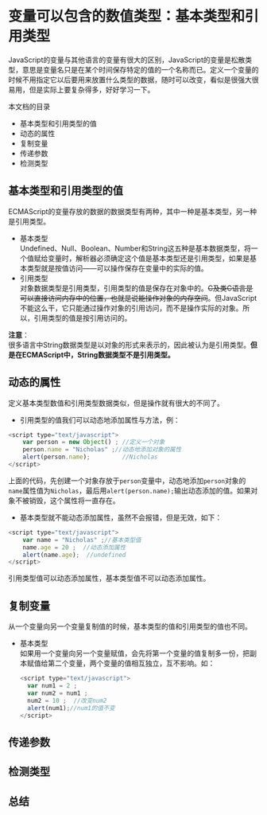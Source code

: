 # 变量可以包含的数值类型：基本类型和引用类型   

JavaScript的变量与其他语言的变量有很大的区别，JavaScript的变量是松散类型，意思是变量名只是在某个时间保存特定的值的一个名称而已。定义一个变量的时候不用指定它以后要用来放置什么类型的数据，随时可以改变，看似是很强大很易用，但是实际上要复杂得多，好好学习一下。  

本文档的目录
  - 基本类型和引用类型的值  
  - 动态的属性  
  - 复制变量  
  - 传递参数  
  - 检测类型  
  
## 基本类型和引用类型的值  
ECMAScript的变量存放的数据的数据类型有两种，其中一种是基本类型，另一种是引用类型。  
- 基本类型  
  Undefined、Null、Boolean、Number和String这五种是基本数据类型，将一个值赋给变量时，解析器必须确定这个值是基本类型还是引用类型，如果是基本类型就是按值访问——可以操作保存在变量中的实际的值。  
- 引用类型  
  对象数据类型是引用类型，引用类型的值是保存在对象中的。~~C及类C语言是可以直接访问内存中的位置，也就是说能操作对象的内存空间~~。但JavaScript不能这么干，它只能通过操作对象的引用访问，而不是操作实际的对象。所以，引用类型的值是按引用访问的。  

**注意**：  
很多语言中String数据类型是以对象的形式来表示的，因此被认为是引用类型。**但是在ECMAScript中，String数据类型不是引用类型。**

## 动态的属性  
定义基本类型数值和引用类型数据类似，但是操作就有很大的不同了。  
- 引用类型的值我们可以动态地添加属性与方法，例：  
```javascript
<script type="text/javascript">
	var person = new Object() ; //定义一个对象  
	person.name = "Nicholas" ;//动态地添加对象的属性  
	alert(person.name);			//Nicholas
</script>
```
上面的代码，先创建一个对象存放于`person`变量中，动态地添加`person`对象的`name`属性值为`Nicholas`，最后用`alert(person.name);`输出动态添加的值。如果对象不被销毁，这个属性将一直存在。  
- 基本类型就不能动态添加属性，虽然不会报错，但是无效，如下：  
```javascript
<script type="text/javascript">
	var name = "Nicholas" ;//基本类型值
	name.age = 20 ;  //动态添加属性
	alert(name.age);  //undefined
</script>
```
引用类型值可以动态添加属性，基本类型值不可以动态添加属性。  
## 复制变量  
从一个变量向另一个变量复制值的时候，基本类型的值和引用类型的值也不同。
- 基本类型  
  如果用一个变量向另一个变量赋值，会先将第一个变量的值复制多一份，把副本赋值给第二个变量，两个变量的值相互独立，互不影响。如：  
  ```javascript
  <script type="text/javascript">
	var num1 = 2 ;
	var num2 = num1 ; 
	num2 = 10 ;  //改变num2
	alert(num1);//num1的值不变
  </script>
  ```


## 传递参数  


## 检测类型  


## 总结